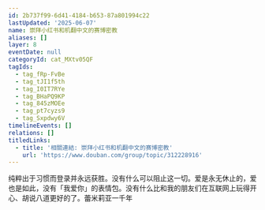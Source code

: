```yaml
---
id: 2b737f99-6d41-4184-b653-87a801994c22
lastUpdated: '2025-06-07'
name: 崇拜小红书和机翻中文的赛博密教
aliases: []
layer: 8
eventDate: null
categoryId: cat_MXtv05QF
tagIds:
  - tag_fRp-FvBe
  - tag_tJI1f5th
  - tag_I0IT7RYe
  - tag_BHaPQ9KP
  - tag_845zMOEe
  - tag_pt7cyzs9
  - tag_Sxpdwy6V
timelineEvents: []
relations: []
titledLinks:
  - title: '相關連結: 崇拜小红书和机翻中文的赛博密教'
    url: 'https://www.douban.com/group/topic/312228916'
---
```

纯粹出于习惯而登录并永远获胜。没有什么可以阻止这一切。爱是永无休止的，爱也是如此，没有「我爱你」的表情包。没有什么比和我的朋友们在互联网上玩得开心、胡说八道更好的了。蕾米莉亚一千年
